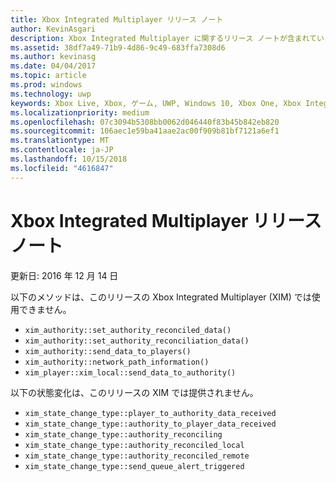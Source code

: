 ```yaml
---
title: Xbox Integrated Multiplayer リリース ノート
author: KevinAsgari
description: Xbox Integrated Multiplayer に関するリリース ノートが含まれています。
ms.assetid: 38df7a49-71b9-4d86-9c49-683ffa7308d6
ms.author: kevinasg
ms.date: 04/04/2017
ms.topic: article
ms.prod: windows
ms.technology: uwp
keywords: Xbox Live, Xbox, ゲーム, UWP, Windows 10, Xbox One, Xbox Integrated Multiplayer
ms.localizationpriority: medium
ms.openlocfilehash: 07c3094b5308bb0062d046440f83b45b842eb820
ms.sourcegitcommit: 106aec1e59ba41aae2ac00f909b81bf7121a6ef1
ms.translationtype: MT
ms.contentlocale: ja-JP
ms.lasthandoff: 10/15/2018
ms.locfileid: "4616847"
---
```

# <a name="xbox-integrated-multiplayer-release-notes"></a>Xbox Integrated Multiplayer リリース ノート

更新日: 2016 年 12 月 14 日

以下のメソッドは、このリリースの Xbox Integrated Multiplayer (XIM) では使用できません。

-   `xim_authority::set_authority_reconciled_data()`
-   `xim_authority::set_authority_reconciliation_data()`
-   `xim_authority::send_data_to_players()`
-   `xim_authority::network_path_information()`
-   `xim_player::xim_local::send_data_to_authority()`

以下の状態変化は、このリリースの XIM では提供されません。

-   `xim_state_change_type::player_to_authority_data_received`
-   `xim_state_change_type::authority_to_player_data_received`
-   `xim_state_change_type::authority_reconciling`
-   `xim_state_change_type::authority_reconciled_local`
-   `xim_state_change_type::authority_reconciled_remote`
-   `xim_state_change_type::send_queue_alert_triggered`
